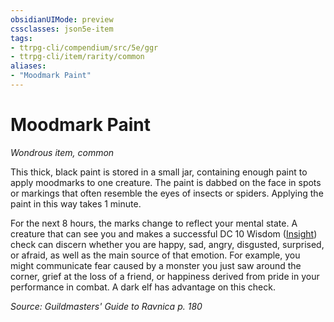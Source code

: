```yaml
---
obsidianUIMode: preview
cssclasses: json5e-item
tags:
- ttrpg-cli/compendium/src/5e/ggr
- ttrpg-cli/item/rarity/common
aliases: 
- "Moodmark Paint"
---
```

# Moodmark Paint
*Wondrous item, common*  


This thick, black paint is stored in a small jar, containing enough paint to apply moodmarks to one creature. The paint is dabbed on the face in spots or markings that often resemble the eyes of insects or spiders. Applying the paint in this way takes 1 minute.

For the next 8 hours, the marks change to reflect your mental state. A creature that can see you and makes a successful DC 10 Wisdom ([Insight](3-Mechanics/CLI/rules/skills.md#Insight)) check can discern whether you are happy, sad, angry, disgusted, surprised, or afraid, as well as the main source of that emotion. For example, you might communicate fear caused by a monster you just saw around the corner, grief at the loss of a friend, or happiness derived from pride in your performance in combat. A dark elf has advantage on this check.

*Source: Guildmasters' Guide to Ravnica p. 180*